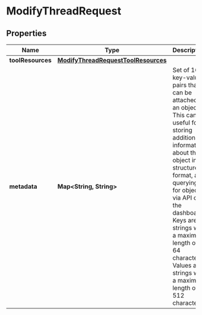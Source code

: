 

# ModifyThreadRequest


## Properties

| Name | Type | Description | Notes |
|------------ | ------------- | ------------- | -------------|
|**toolResources** | [**ModifyThreadRequestToolResources**](ModifyThreadRequestToolResources.md) |  |  [optional] |
|**metadata** | **Map&lt;String, String&gt;** | Set of 16 key-value pairs that can be attached to an object. This can be useful for storing additional information about the object in a structured format, and querying for objects via API or the dashboard.  Keys are strings with a maximum length of 64 characters. Values are strings with a maximum length of 512 characters.  |  [optional] |



